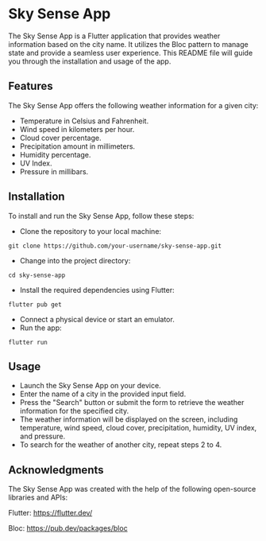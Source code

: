 # Sky Sense App

The Sky Sense App is a Flutter application that provides weather information based on the city name. It utilizes the Bloc pattern to manage state and provide a seamless user experience. This README file will guide you through the installation and usage of the app.

## Features

The Sky Sense App offers the following weather information for a given city:

- Temperature in Celsius and Fahrenheit.
- Wind speed in kilometers per hour.
- Cloud cover percentage.
- Precipitation amount in millimeters.
- Humidity percentage.
- UV Index.
- Pressure in millibars.

## Installation

To install and run the Sky Sense App, follow these steps:

- Clone the repository to your local machine:
```
git clone https://github.com/your-username/sky-sense-app.git
```
- Change into the project directory:
```
cd sky-sense-app
```
- Install the required dependencies using Flutter:
```
flutter pub get
```
- Connect a physical device or start an emulator.
- Run the app:
```
flutter run
```

## Usage

- Launch the Sky Sense App on your device.
- Enter the name of a city in the provided input field.
- Press the "Search" button or submit the form to retrieve the weather information for the specified city.
- The weather information will be displayed on the screen, including temperature, wind speed, cloud cover, precipitation, humidity, UV index, and pressure.
- To search for the weather of another city, repeat steps 2 to 4.

## Acknowledgments

The Sky Sense App was created with the help of the following open-source libraries and APIs:

Flutter: https://flutter.dev/

Bloc: https://pub.dev/packages/bloc